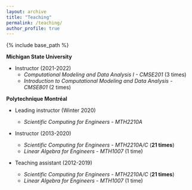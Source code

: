 ```yaml
---
layout: archive
title: "Teaching"
permalink: /teaching/
author_profile: true
---
```


{% include base_path %}

<!-- {% for post in site.teaching reversed %}
  {% include archive-single.html %}
{% endfor %} -->

**Michigan State University**

* Instructor (2021-2022)
  * *Computational Modeling and Data Analysis I - CMSE201* (3 times)
  * *Introduction to Computational Modeling and Data Analysis - CMSE801* (2 times)

**Polytechnique Montréal**

* Leading instructor (Winter 2020)
  * *Scientific Computing for Engineers - MTH2210A* 
  
* Instructor (2013-2020) 
  * *Scientific Computing for Engineers - MTH2210A/C* (**21 times**)
  * *Linear Algebra for Engineers - MTH1007* (1 time)        
* Teaching assistant (2012-2019) 
  * *Scientific Computing for Engineers - MTH2210A/C* (**21 times**)
  * *Linear Algebra for Engineers - MTH1007* (1 time)


